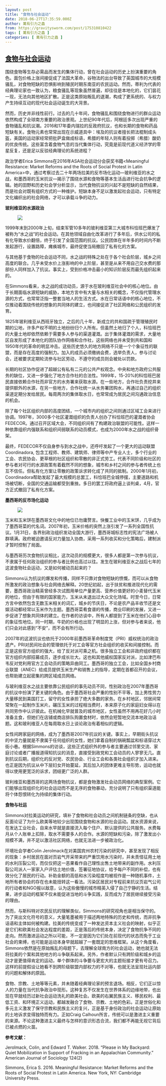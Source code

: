 ```yaml
---
layout: post
title: "食物与社会运动"
date: 2018-06-27T17:35:59.000Z
author: 萬有引力之蟲
from: https://gravitysworm.com/post/175310810422
tags: [ 萬有引力之蟲 ]
categories: [ 萬有引力之蟲 ]
---
```

<!--1530120959000-->
[食物与社会运动](https://gravitysworm.com/post/175310810422)
------

<div>
<p>围绕食物等生存必需品而发生的集体行动，曾在社会运动的历史上扮演重要的角色。面包价格上涨间接促成了法国大革命，谷物法的出台导致了英国城市的大规模骚乱，对食物短缺的恐惧影响到殖民时期东南亚的农民运动。然而，蒂利为代表的经典理论家也一致认为，粮食骚乱等现象虽然普遍，却往往是本地化的，它们昙花一现，无法向其他地区扩散。正是这类原始叛乱的退潮，构成了更系统的、与权力产生持续互动的现代社会运动诞生的大背景。</p><p>然而，历史并非线性前行。过去的几十年间，食物骚乱和围绕食物进行的群众运动依然构成了全球南方重要的政治景观。上世纪90年代后，阿根廷多次出现严重的食物骚乱和抗议潮。2016和17年委内瑞拉的反政府抗议，也和长期的食物和药品短缺有关。食物元素也常常出现在示威道具中：埃及的抗议者擅长把法棍制成头盔，美国的运动家经常把批萨盒做成标语，希腊的年轻人则有着投掷（希腊）酸奶的优良传统。这些富含着食物气息的当代集体行动，究竟是前现代道义经济学的零星反复，还是足以反驳经典理论的系统进程？</p><p>政治学者Erica Simmons在2016年ASA社会运动分会获奖书籍&lt;Meaningful Resistance: Market Reforms and the Roots of Social Protest in Latin America&gt;中，通过考察过去二十年两场拉美的反市场化运动—玻利维亚的水之战，和墨西哥的玉米抗议—揭示了围绕水源和食物等基本生活品进行社会抗争的逻辑。她的田野和历史社会学分析显示，当代食物抗议的兴起不是短缺的自然结果，而是社会对既有组织方式的一种维护。短缺本身不足以激发起社会运动，只有特定文化编织出的社会网络，才可以承载斗争的动力。</p><p><b>玻利维亚的水源政治</b></p><figure class="tmblr-full" data-orig-height="343" data-orig-width="600"><img src="https://64.media.tumblr.com/b8dc98b4c022aea4a340e224c180eca3/tumblr_inline_pazsv5FqoX1qmojoa_540.jpg" data-orig-height="343" data-orig-width="600"/></figure><p>1999年末到2000年上旬，结束军管10多年的玻利维亚第三大城市科恰班巴爆发了被称为“水之战”的社会运动。在其他领域自由化改革进行了多年后，供水公司的私有化导致水价翻倍，终于引发了全国范围的抗议。公民团体在半年多的时间内不断发起游行，设置路障，瘫痪城市，最终促使当局撤回了私有化的方案。</p><p>与其他基于食物的社会运动不同，水之战的特殊之处在于各个社会阶层，城乡之间高度的联合。几乎未受水价上涨影响的中上阶层，甚至是从来不用自己交水费的那部份人同样加入了抗议。事实上，受到价格冲击最小的知识阶层反而最先组织起来的。</p><p>在Simmons看来，水之战的成功动员，源于水在玻利维亚社会中的核心地位。由于长期面临水源短缺的威胁，本地方言中有大量与水相关的概念，不仅指代管理水源的方式，也常常泛指一整套当地人的生活方式。水在日常话语中的核心地位，不仅推动着围绕传统的想象的共同体的建立，也间接促进了社区网络和公民组织的发育。</p><p>1825年玻利维亚从西班牙独立，之后的几十年，新成立的共和国疏于管理殖民时期的公地，许多产权不明的土地纷纷归个人所有。但虽然土地归了个人，科恰班巴的大量土地却依然依赖于需要多人参与的渠道灌溉。出于集体灌溉的需求，大量地区自发形成了本地化的团队协作网络和合作社，这些网络也并未受到共和国和1950年代的革命的明显冲击。这些历史悠久的地方网络不只是一个个象征性的联盟，而是存在高度的强制力。加入的成员必须缴纳会费，选举负责人，参与讨论会，还被要求定期轮流参与社区劳动，不遵守的成员则会被处以罚款。</p><p>长期的社区协作促进了超越公有私有二元的公共产权观念。中央和地方政府公共服务的缺位，又进一步强化了地方合作社的合法性。1999年，15-20%的科恰班巴居民直接依赖合作社而非官方的水务署来获取水源。在一些地方，合作社负责挖井来提供额外的水源，在另一些地方，合作社统一从水务署团购水，再通过自己的组织渠道定期分发给居民。每周两次的集体取水日，也常常成为居民之间沟通政治信息的机会。</p><p>除了每个社区组织内部的高度团结，一个城市内的组织之间则通过区域工会来进行协调。1997年，3000多个社区灌溉组织的负责人创办了科恰班巴的灌溉者协会FEDECOR。通过召开区域大会，不同组织间有了构建政治联盟的可能性。这样一种依靠组织内强联系和组织间弱联系的动员模式，也成为2000年水之战的组织骨架。</p><p>最终，FEDECOR不仅自身参与到水之战中，还呼吁发起了一个更大的运动联盟Coordinadora, 包含工程师、教师、建筑师、律师等中产专业人士，多个行业的工会、农民协会、更草根的社区组织和零散的非正式劳工。代表不同阶级和社区的参与者对可行的水源政策有着截然不同的想象，城市和乡村之间的参与者传统上也互不信任。但私有化方案让零散的政策诉求转化成了共同的抵制。2000年1月初，Coordinadora帮助发起了最大规模的总罢工，科恰班巴全城停摆，主要道路和机场被切断，全国的交通运输都受到重挫。多日的罢工将政府逼上谈判桌，4月，官方正式撤回了私有化方案。</p><p><b>墨西哥的反市场化运动</b></p><figure class="tmblr-full" data-orig-height="467" data-orig-width="650"><img src="https://64.media.tumblr.com/a37651dd2097b7e05c519757d660a74a/tumblr_inline_pazsumx6zM1qmojoa_540.jpg" data-orig-height="467" data-orig-width="650"/></figure><p>玉米和玉米饼在墨西哥文化中的地位已勿庸赘言。快餐工业中的玉米饼，几乎成为了墨西哥菜的代名词。2007年初，玉米价格的突然上涨引发了一系列全国性抗议。1月31日，各界别政治组织发动全国大游行，墨西哥城标志性的宪法广场被人群填满。政府被迫邀请反对力量加入协商，采用一系列收买和分化策略后，建制派才暂时控制了局面。</p><p>与墨西哥历次食物抗议相比，这次动员的规模更大，很多人都是第一次参与抗议，不隶属于任何政治组织的参与者比例也高过以往。发生在玻利维亚水之战后七年的这波食物社会运动，又是如何被动员起来的？</p><p>Simmons认为抗议的爆发和传播，同样不只靠对食物短缺的愤慨，而可以从食物所激发的政治想象与社会网络去解释。20世纪初起，出于扶贫和推进现代化的需要，墨西哥政治精英曾经多次试图用单位产量更高、营养价值更好的小麦替代玉米的地位，但由于有限的国家能力，玉米从未退出过大众文化场域。时至今日，日常方言中依然包含无数玉米相关的词汇，城乡的节庆日，不论是农产品丰收节还是文娱活动都经常以玉米作为主题。墨西哥菜肴食谱的传播，商业印刷的发展，又进一步促进了想象共同体的建立。在作者的访谈中，所有人都提到了玉米在他们心目中的象征性地位。同一时期，牛奶的价格也出现了明显的上涨，但对参与者来说，他们只会对此感到“不安”，而不会有所行动。</p><p>2007年的这波抗议也依托于2000年前墨西哥革命制度党（PRI）威权统治的政治遗产。PRI对民间社会的管理依托于对工会等官方社会组织的收买和间接控制。而正是这些官方组织的强大，给了反对派可乘之机。很多独立工会和非政府组织都在官方组织内部招募成员，逐步成长壮大。这也和其他威权国家反对派，比如津巴布韦反对党利用官方工会动员的策略异曲同工。墨西哥的独立工会，比如全国乡村商业联盟（ANEC）给成员提供玉米生产和销售上的指导，定期在首都召开的会议，也帮助建立起密集的跨区域成员网络。</p><p>与玻利维亚水之战主要依靠公民组织的事先动员不同，性别政治在2007年墨西哥的抗议中扮演了更关键的角色。由于墨西哥社会严重的性别不平等，加上男性劳力大量移民到美国打工，留守的女性承担了绝大多数的家务。在乡村地区，邻居间常常聚在一起制作玉米片。碾压玉米的过程相当费时，本来原子化的家庭妇女得以在共同劳作中认识彼此。在机械化早就普及的城市地区，女性虽然不用再花好几小时准备主食，但她们在店铺或商店排队购置食材时，依然会短暂地交流本地政治话题。这和玻利维亚人在每周取水日上谈论政治有着相似的逻辑。</p><p>女性间跨家庭的网络，成为了墨西哥2007年抗议的关键。事实上，早期街头抗议的中坚力量就是不隶属于任何组织的女性，她们拿着自制的锅碗瓢盆和标语穿过大街小巷。根据Simmons的访谈，这些正式组织外的参与者主要通过邻里交流、家庭讨论或者广播报道得知抗议的消息，直接受到政党和工会动员的人寥寥无几。直到抗议后期，组织化的反对党、农民协会、行业工会和各类社会组织才加入进来。也正是因为抗议从中下层妇女开始蔓延，其后加入的团体更难主导形势，运动也就得以使用更宽泛的诉求，团结更广泛的人群。</p><p>玻利维亚和墨西哥的这两场食物抗议，都是食物激发社会动员网络的典型案例。它们能够出现组织化的社会运动而不是无序的食物暴动，充分说明了只有组织渠道能将个体怨恨转化为持续的集体行动。</p><p><b>食物与社运</b></p><p>Simmons对拉美运动的研究，填补了食物和社会动员之间机制链条的空缺，也从反面论证了为什么欧美等地较少出现围绕食物和水源的社会运动。就水资源来说，在发达工业社会，自来水早就是直接流入每个住户、默认提供的公共服务。水费每月从个人账单上扣除，取水不需要多人的合作。水源的短缺和污染，除了激发出小规模不满，并不足以激活社区网络，也就无法进一步被政治化。</p><p>环境社会学者Colin Jerolmack在对美国宾州农村污染的研究中，甚至发现了相反的现象：乡村居民在面对页岩气开采带来的严重饮用水污染时，并未责怪征用土地的水利压裂公司，而仅仅把这一恶果看作自己理性出售土地带来的副作用。水利压裂公司派人一家家入户评估土地价值，签署征地协议，给予每户不同的补偿，也有效分化了居民的行动。补助金额的高低和水污染程度均被视作是一种随机事件，土地所有者协会的存在也未能扭转这一看法。污染区居民对专程前来抗议页岩气公司的行动者和NGO报以敌意，认为这些傲慢的城市精英入侵了自己宁静的生活。结果，进步运动的框架不仅未能促进当地的斗争实践，反而成为了居民继续接受污染的理由。</p><p>然而，与斯科特对农民反抗的理解类似，Simmons的研究视角也是相当保守的。为了突出文化符号的意义，大量笔墨被用于描述两地特殊的历史和传统，而非抗争话语和主体如何被构建。拉美的传统变成了一种发达资本主义社会的映射，似乎正是它们和欧美社会发达程度的差距，正是落后的传统本身，决定了食物抗争不同的走向。然而激进运动之所以可能，不一定是因为它们处在前现代的状态而免于工业社会的束缚，也可能是运动本身早就超越了一套既定的思维框架。从这个角度看，Simmons依然是在原始叛乱的母题下，去理解全球南方的社会运动，她也就无法将拉美的个案和其他地方的斗争联系起来。另外，作者默认只有跨阶级和城乡的运动才是更值得肯定的运动，单个群体的斗争要与更宏大的主题衔接才更有号召力。这样的前提假设让她看不到跨阶级联盟内部权力的不对等，也就无法呈现社运内部的问题和解体的原因。</p><p>食物、宗教、土地等等元素，并未随着经典理论家的预言退场。相反，它们正以惊人的力量在当代抗争政治中现形。这种复苏不仅发生在世界体系的边缘地带，也出现在早就经历过新社会运动洗礼的欧美社会。欧美的右翼民族主义、移民权利、最低工资、和环境正义运动，都越发融合了食物、宗教、土地的色彩。正是世俗化和多元主义激发了保守宗教和民族主义的复兴，正是基于身份政治的社会运动让原始的土地诉求变得独特而有力。正如Craig Calhoun所言，传统可以是激进主义重要的来源。不论这种激进主义最终与怎样的意识形态合流，我们都不再能无视它背后已被点燃的火苗。</p><p><b>参考文献：</b></p><p>Jerolmack, Colin, and Edward T. Walker. 2018. “Please in My Backyard: Quiet Mobilization in Support of Fracking in an Appalachian Community.” American Journal of Sociology 124(2)</p><p>Simmons, Erica S. 2016. Meaningful Resistance: Market Reforms and the Roots of Social Protest in Latin America. New York, NY: Cambridge University Press.</p>
</div>
